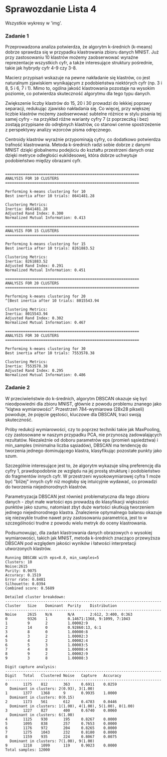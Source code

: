 # Sprawozdanie Lista 4

Wszystkie wykresy w 'img'.

### Zadanie 1
Przeprowadzona analiza potwierdza, że algorytm k-średnich (k-means) dobrze sprawdza się w przypadku klastrowania zbioru danych MNIST. Już przy zastosowaniu 10 klastrów możemy zaobserwować wyraźne reprezentacje wszystkich cyfr, a także interesujące struktury pośrednie, takie jak hybrydy cyfr 4-9 czy 3-8.

Macierz przypisań wskazuje na pewne nakładanie się klastrów, co jest naturalnym zjawiskiem wynikającym z podobieństwa niektórych cyfr (np. 3 i 8, 5 i 6, 7 i 1). Mimo to, ogólna jakość klastrowania pozostaje na wysokim poziomie, co potwierdza skuteczność algorytmu dla tego typu danych.

Zwiększenie liczby klastrów do 15, 20 i 30 prowadzi do lekkiej poprawy separacji, redukując zjawisko nakładania się. Co więcej, przy większej liczbie klastrów możemy zaobserwować subtelne różnice w stylu pisania tej samej cyfry - na przykład różne warianty cyfry 7 (z poprzeczką i bez) zostają przypisane do odrębnych klastrów, co stanowi cenne spostrzeżenie z perspektywy analizy wzorców pisma odręcznego.

Centroidy klastrów wyraźnie przypominają cyfry, co dodatkowo potwierdza trafność klastrowania. Metoda k-średnich radzi sobie dobrze z danymi MNIST dzięki globalnemu podejściu do kształtu przestrzeni danych oraz dzięki metryce odległości euklidesowej, która dobrze uchwytuje podobieństwo między obrazami cyfr.

```

============================================================
ANALYSIS FOR 10 CLUSTERS
============================================================

Performing k-means clustering for 10
Best inertia after 10 trials: 8641481.28

Clustering Metrics:
Inertia: 8641481.28
Adjusted Rand Index: 0.300
Normalized Mutual Information: 0.413

============================================================
ANALYSIS FOR 15 CLUSTERS
============================================================

Performing k-means clustering for 15
Best inertia after 10 trials: 8261883.52

Clustering Metrics:
Inertia: 8261883.52
Adjusted Rand Index: 0.291
Normalized Mutual Information: 0.451

============================================================
ANALYSIS FOR 20 CLUSTERS
============================================================

Performing k-means clustering for 20
^[Best inertia after 10 trials: 8015543.94

Clustering Metrics:
Inertia: 8015543.94
Adjusted Rand Index: 0.302
Normalized Mutual Information: 0.467

============================================================
ANALYSIS FOR 30 CLUSTERS
============================================================

Performing k-means clustering for 30
Best inertia after 10 trials: 7553578.38

Clustering Metrics:
Inertia: 7553578.38
Adjusted Rand Index: 0.295
Normalized Mutual Information: 0.486
```

### Zadanie 2
W przeciwieństwie do k-średnich, algorytm DBSCAN okazuje się być nieodpowiedni dla zbioru MNIST, głównie z powodu problemu znanego jako "klątwa wymiarowości". Przestrzeń 784-wymiarowa (28x28 pikseli) powoduje, że pojęcie gęstości, kluczowe dla DBSCAN, traci swoją skuteczność.

Próby redukcji wymiarowości, czy to poprzez techniki takie jak MaxPooling, czy zastosowane w naszym przypadku PCA, nie przynoszą zadowalających rezultatów. Niezależnie od doboru parametrów eps (promień sąsiedztwa) i min_samples (minimalna liczba sąsiadów), DBSCAN ma tendencję do tworzenia jednego dominującego klastra, klasyfikując pozostałe punkty jako szum.

Szczególnie interesujące jest to, że algorytm wykazuje silną preferencję dla cyfry 1, prawdopodobnie ze względu na jej prostą strukturę i podobieństwo do fragmentów innych cyfr. W przestrzeni wysokowymiarowej cyfra 1 może być "bliżej" innych cyfr niż mogłoby się intuicyjnie wydawać, co prowadzi do tworzenia niejednorodnych klastrów.

Parametryzacja DBSCAN jest również problematyczna dla tego zbioru danych - zbyt małe wartości eps prowadzą do klasyfikacji większości punktów jako szumu, natomiast zbyt duże wartości skutkują tworzeniem jednego niejednorodnego klastra. Znalezienie optymalnego balansu okazuje się niezwykle trudne nawet przy zastosowaniu parametrica, jest to w szczególności trudne z powodu wielu metryk do oceny klastrowania.

Podsumowując, dla zadań klastrowania danych obrazowych o wysokiej wymiarowości, takich jak MNIST, metoda k-średnich znacząco przewyższa DBSCAN pod względem jakości wyników i łatwości interpretacji utworzonych klastrów.

```
Running DBSCAN with eps=8.0, min_samples=5
Clusters: 10
Noise:2615
Purity: 0.9075
Accuracy: 0.1519
Error rate: 0.8481
Silhouette: 0.0394
Combined score: 0.5689

Detailed cluster breakdown:
----------------------------------------------------------------------
Cluster   Size    Dominant  Purity    Distribution
----------------------------------------------------------------------
Noise     2615    N/A       N/A       2:612, 3:400, 0:363
0         9326    1         0.14671:1368, 9:1099, 7:1043
1         9       2         1.00002:9
2         14      0         0.92860:13, 6:1
3         8       0         1.00000:8
4         3       2         1.00002:3
5         4       2         1.00002:4
6         5       3         1.00003:5
7         4       8         1.00008:4
8         9       2         1.00002:9
9         3       8         1.00008:3

Digit capture analysis:
----------------------------------------------------------------------
Digit   Total   Clustered Noise   Capture   Accuracy
----------------------------------------------------------------------
0       1175    812       363     0.6911    0.0259
  Dominant in clusters: 2(0.93), 3(1.00)
1       1377    1368      9       0.9935    1.0000
  Dominant in clusters: 0(0.15)
2       1173    561       612     0.4783    0.0446
  Dominant in clusters: 1(1.00), 4(1.00), 5(1.00), 8(1.00)
3       1227    827       400     0.6740    0.0060
  Dominant in clusters: 6(1.00)
4       1125    930       195     0.8267    0.0000
5       1095    838       257     0.7653    0.0000
6       1176    972       204     0.8265    0.0000
7       1275    1043      232     0.8180    0.0000
8       1159    935       224     0.8067    0.0075
  Dominant in clusters: 7(1.00), 9(1.00)
9       1218    1099      119     0.9023    0.0000
Total samples: 12000
```
